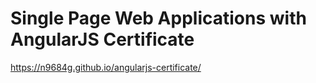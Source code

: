 # Single Page Web Applications with AngularJS Certificate
https://n9684g.github.io/angularjs-certificate/
